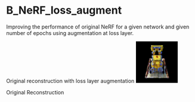 # B_NeRF_loss_augment

Improving the performance of original NeRF for a given network and given number of epochs using augmentation at loss layer.


Original reconstruction with loss layer augmentation
![](videos/lego_l.gif)

Original Reconstruction
 

